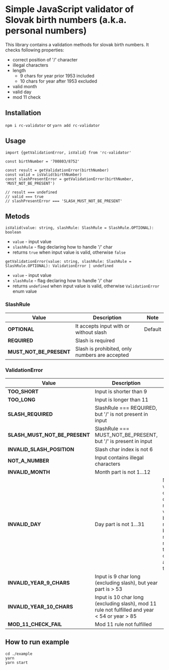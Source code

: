 # Simple JavaScript validator of Slovak birth numbers (a.k.a. personal numbers)

This library contains a validation methods for slovak birth numbers. It checks following properties:

-   correct position of '/' character
-   illegal characters
-   length
    -   9 chars for year prior 1953 included
    -   10 chars for year after 1953 excluded
-   valid month
-   valid day
-   mod 11 check

## Installation

`npm i rc-validator` or `yarn add rc-validator`

## Usage

```
import {getValidationError, isValid} from 'rc-validator'

const birthNumber = '700803/8752'

const result = getValidationError(birthNumber)
const valid = isValid(birthNumber)
const slashPresentError = getValidationError(birthNumber, 'MUST_NOT_BE_PRESENT')

// result === undefined
// valid === true
// slashPresentError === 'SLASH_MUST_NOT_BE_PRESENT'
```

## Metods

`isValid(value: string, slashRule: SlashRule = SlashRule.OPTIONAL): boolean`

-   `value` - input value
-   `slashRule` - flag declaring how to handle '/' char
-   returns `true` when input value is valid, otherwise `false`

`getValidationError(value: string, slashRule: SlashRule = SlashRule.OPTIONAL): ValidationError | undefined`

-   `value` - input value
-   `slashRule` - flag declaring how to handle '/' char
-   returns `undefined` when input value is valid, otherwise `ValidationError` enum value

### SlashRule

| Value                   | Description                                    | Note    |
| ----------------------- | ---------------------------------------------- | ------- |
| **OPTIONAL**            | It accepts input with or without slash         | Default |
| **REQUIRED**            | Slash is required                              |
| **MUST_NOT_BE_PRESENT** | Slash is prohibited, only numbers are accepted |

### ValidationError

| Value                         | Description                                                                                   | Note                                                                                                |
| ----------------------------- | --------------------------------------------------------------------------------------------- | --------------------------------------------------------------------------------------------------- |
| **TOO_SHORT**                 | Input is shorter than 9                                                                       |                                                                                                     |
| **TOO_LONG**                  | Input is longer than 11                                                                       |
| **SLASH_REQUIRED**            | SlashRule === REQUIRED, but '/' is not present in input                                       |
| **SLASH_MUST_NOT_BE_PRESENT** | SlashRule === MUST_NOT_BE_PRESENT, but '/' is present in input                                |
| **INVALID_SLASH_POSITION**    | Slash char index is not 6                                                                     |
| **NOT_A_NUMBER**              | Input contains illegal characters                                                             |
| **INVALID_MONTH**             | Month part is not 1...12                                                                      |
| **INVALID_DAY**               | Day part is not 1...31                                                                        | Months with 28 or 30 days are not validated by this rule, because mod 11 rule takes care about that |
| **INVALID_YEAR_9_CHARS**      | Input is 9 char long (excluding slash), but year part is > 53                                 |
| **INVALID_YEAR_10_CHARS**     | Input is 10 char long (excluding slash), mod 11 rule not fulfilled and year < 54 or year > 85 |
| **MOD_11_CHECK_FAIL**         | Mod 11 rule not fulfilled                                                                     |

## How to run example

```
cd ./example
yarn
yarn start
```
